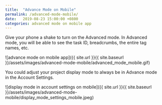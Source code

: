 ```yaml
---
title:  "Advance Mode on Mobile"
permalink: /advanced-mode-mobile/
date:   2019-08-23 15:00:00 +0800
categories: advanced mode on mobile app
---
```

Give your phone a shake to turn on the Advanced mode. In Advanced mode, you will be able to see the task ID, breadcrumbs, the entire tag names, etc. 

![advance mode on mobile app]({{ site.url }}{{ site.baseurl }}/assets/images/advanced-mode-mobile/advanced_mode_mobile.gif)

You could adjust your project display mode to always be in Advance mode in the Account Settings. 

![display mode in account settings on mobile]({{ site.url }}{{ site.baseurl }}/assets/images/advanced-mode-mobile/display_mode_settings_mobile.jpeg)